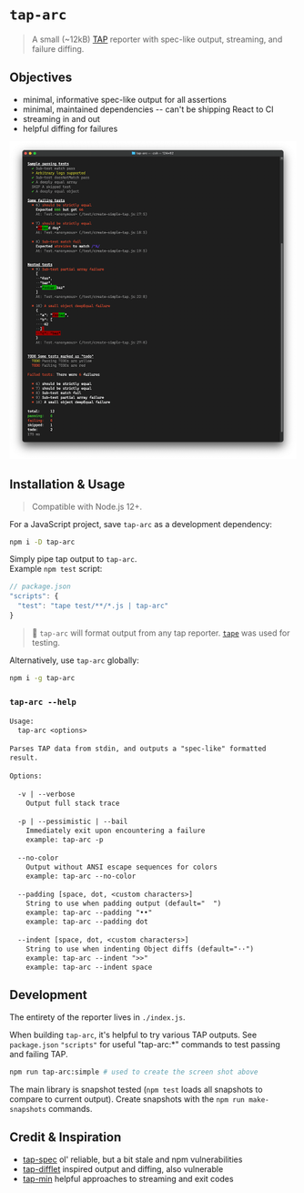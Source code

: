 # `tap-arc`

> A small (~12kB) [TAP](https://testanything.org/) reporter with spec-like output, streaming, and failure diffing.

## Objectives

- minimal, informative spec-like output for all assertions
- minimal, maintained dependencies -- can't be shipping React to CI
- streaming in and out
- helpful diffing for failures

![tap-arc output screen shot](./screen-shot.png)

## Installation & Usage

> Compatible with Node.js 12+.

For a JavaScript project, save `tap-arc` as a development dependency:

```sh
npm i -D tap-arc
```

Simply pipe tap output to `tap-arc`.  
Example `npm test` script:

```js
// package.json
"scripts": {
  "test": "tape test/**/*.js | tap-arc"
}
```

> 💁  `tap-arc` will format output from any tap reporter. [`tape`](https://github.com/substack/tape) was used for testing.

Alternatively, use `tap-arc` globally:

```sh
npm i -g tap-arc
```

### `tap-arc --help`

```
Usage:
  tap-arc <options>

Parses TAP data from stdin, and outputs a "spec-like" formatted result.

Options:

  -v | --verbose
    Output full stack trace

  -p | --pessimistic | --bail
    Immediately exit upon encountering a failure
    example: tap-arc -p

  --no-color
    Output without ANSI escape sequences for colors
    example: tap-arc --no-color

  --padding [space, dot, <custom characters>]
    String to use when padding output (default="  ")
    example: tap-arc --padding "••"
    example: tap-arc --padding dot

  --indent [space, dot, <custom characters>]
    String to use when indenting Object diffs (default="··")
    example: tap-arc --indent ">>"
    example: tap-arc --indent space
```

## Development

The entirety of the reporter lives in `./index.js`.

When building `tap-arc`, it's helpful to try various TAP outputs. See `package.json` `"scripts"` for useful "tap-arc:*" commands to test passing and failing TAP.

```sh
npm run tap-arc:simple # used to create the screen shot above
```

The main library is snapshot tested (`npm test` loads all snapshots to compare to current output). Create snapshots with the `npm run make-snapshots` commands.

## Credit & Inspiration

- [tap-spec](https://github.com/scottcorgan/tap-spec) ol' reliable, but a bit stale and npm vulnerabilities
- [tap-difflet](https://github.com/namuol/tap-difflet) inspired output and diffing, also vulnerable
- [tap-min](https://github.com/derhuerst/tap-min) helpful approaches to streaming and exit codes
